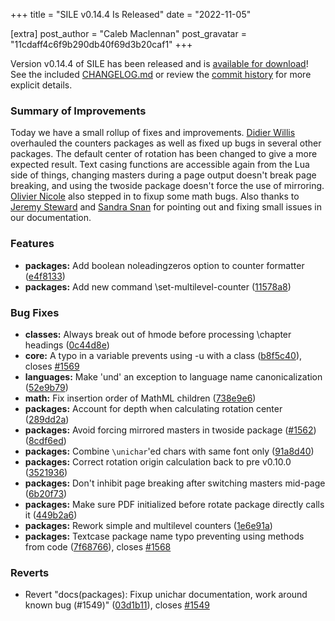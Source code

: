 +++
title = "SILE v0.14.4 Is Released"
date = "2022-11-05"

[extra]
post_author = "Caleb Maclennan"
post_gravatar = "11cdaff4c6f9b290db40f69d3b20caf1"
+++

Version v0.14.4 of SILE has been released and is [available for download][release]!
See the included [CHANGELOG.md][changelog] or review the [commit history][commits] for more explicit details.

### Summary of Improvements

Today we have a small rollup of fixes and improvements.
[Didier Willis](https://github.com/Omikhleia) overhauled the counters packages as well as fixed up bugs in several other packages.
The default center of rotation has been changed to give a more expected result.
Text casing functions are accessible again from the Lua side of things, changing masters during a page output doesn't break page breaking, and using the twoside package doesn't force the use of mirroring.
[Olivier Nicole](https://github.com/OlivierNicole) also stepped in to fixup some math bugs.
Also thanks to [Jeremy Steward](https://github.com/ThatGeoGuy) and [Sandra Snan](https://github.com/snan) for pointing out and fixing small issues in our documentation.


### Features

* **packages:** Add boolean noleadingzeros option to counter formatter ([e4f8133](https://github.com/sile-typesetter/sile/commit/e4f813333e935ce0e42727eba407db2f7273391d))
* **packages:** Add new command \set-multilevel-counter ([11578a8](https://github.com/sile-typesetter/sile/commit/11578a81b4abde4652baefe969e4e79905ff7639))


### Bug Fixes

* **classes:** Always break out of hmode before processing \chapter headings ([0c44d8e](https://github.com/sile-typesetter/sile/commit/0c44d8ea4b39998011bdfd08bb9106dbd993b347))
* **core:** A typo in a variable prevents using -u with a class ([b8f5c40](https://github.com/sile-typesetter/sile/commit/b8f5c407869bc338117acefe1e4fc5c0f484f803)), closes [#1569](https://github.com/sile-typesetter/sile/issues/1569)
* **languages:** Make 'und' an exception to language name canonicalization ([52e9b79](https://github.com/sile-typesetter/sile/commit/52e9b79ca89da98947afae82742c2648a52a1cfa))
* **math:** Fix insertion order of MathML children ([738e9e6](https://github.com/sile-typesetter/sile/commit/738e9e6fb40ea5e21f182c74af4f584d0190313d))
* **packages:** Account for depth when calculating rotation center ([289dd2a](https://github.com/sile-typesetter/sile/commit/289dd2a4e3c54502d68b06f5126d52f9e3098ca0))
* **packages:** Avoid forcing mirrored masters in twoside package ([#1562](https://github.com/sile-typesetter/sile/issues/1562)) ([8cdf6ed](https://github.com/sile-typesetter/sile/commit/8cdf6ede2361fae948723fbada7563d44d39901d))
* **packages:** Combine `\unichar`'ed chars with same font only ([91a8d40](https://github.com/sile-typesetter/sile/commit/91a8d4091cc320bed714f51f2e32824d80b2a2f7))
* **packages:** Correct rotation origin calculation back to pre v0.10.0 ([3521936](https://github.com/sile-typesetter/sile/commit/35219360e0e5ad54f3363624148181eb619715c7))
* **packages:** Don't inhibit page breaking after switching masters mid-page ([6b20f73](https://github.com/sile-typesetter/sile/commit/6b20f7310c9c482352a4e401462519c32092a04f))
* **packages:** Make sure PDF initialized before rotate package directly calls it ([449b2a6](https://github.com/sile-typesetter/sile/commit/449b2a6cf417ab36ceaa95ccc499557bd81a84c1))
* **packages:** Rework simple and multilevel counters ([1e6e91a](https://github.com/sile-typesetter/sile/commit/1e6e91ad0154c8f8399b9271dcc27c48f2fd1b78))
* **packages:** Textcase package name typo preventing using methods from code ([7f68766](https://github.com/sile-typesetter/sile/commit/7f68766b8a6aeb7111462a1557b4715b6c9b5855)), closes [#1568](https://github.com/sile-typesetter/sile/issues/1568)


### Reverts

* Revert "docs(packages): Fixup unichar documentation, work around known bug (#1549)" ([03d1b11](https://github.com/sile-typesetter/sile/commit/03d1b1168c7d55251fb631286394ade8c46104ae)), closes [#1549](https://github.com/sile-typesetter/sile/issues/1549)

  [release]: https://github.com/sile-typesetter/sile/releases/tag/v0.14.4
  [changelog]: https://github.com/sile-typesetter/sile/blob/master/CHANGELOG.md
  [commits]: https://github.com/sile-typesetter/sile/compare/v0.14.3...v0.14.4
